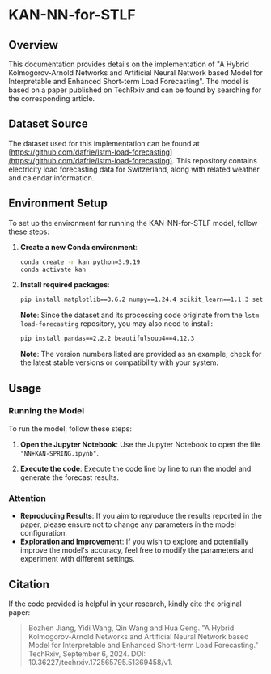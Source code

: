 # KAN-NN-for-STLF

## Overview

This documentation provides details on the implementation of "A Hybrid Kolmogorov-Arnold Networks and Artificial Neural Network based Model for Interpretable and Enhanced Short-term Load Forecasting". The model is based on a paper published on TechRxiv and can be found by searching for the corresponding article.

## Dataset Source

The dataset used for this implementation can be found at [https://github.com/dafrie/lstm-load-forecasting](https://github.com/dafrie/lstm-load-forecasting). This repository contains electricity load forecasting data for Switzerland, along with related weather and calendar information.

## Environment Setup

To set up the environment for running the KAN-NN-for-STLF model, follow these steps:

1. **Create a new Conda environment**:
   ```bash
   conda create -n kan python=3.9.19
   conda activate kan
   ```

2. **Install required packages**:
   ```bash
   pip install matplotlib==3.6.2 numpy==1.24.4 scikit_learn==1.1.3 setuptools==65.5.0 torch==2.2.2 tqdm==4.66.2 xgboost==2.1.1
   ```

   **Note**: Since the dataset and its processing code originate from the `lstm-load-forecasting` repository, you may also need to install:
   ```bash
   pip install pandas==2.2.2 beautifulsoup4==4.12.3
   ```

   **Note**: The version numbers listed are provided as an example; check for the latest stable versions or compatibility with your system.

## Usage

### Running the Model

To run the model, follow these steps:

1. **Open the Jupyter Notebook**:
   Use the Jupyter Notebook to open the file `"NN+KAN-SPRING.ipynb"`.

2. **Execute the code**:
   Execute the code line by line to run the model and generate the forecast results.

### Attention

- **Reproducing Results**: If you aim to reproduce the results reported in the paper, please ensure not to change any parameters in the model configuration.
- **Exploration and Improvement**: If you wish to explore and potentially improve the model's accuracy, feel free to modify the parameters and experiment with different settings.

## Citation

If the code provided is helpful in your research, kindly cite the original paper:

> Bozhen Jiang, Yidi Wang, Qin Wang and Hua Geng. "A Hybrid Kolmogorov-Arnold Networks and Artificial Neural Network based Model for Interpretable and Enhanced Short-term Load Forecasting." TechRxiv, September 6, 2024. DOI: 10.36227/techrxiv.172565795.51369458/v1.


